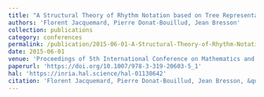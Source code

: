 ```yaml
---
title: "A Structural Theory of Rhythm Notation based on Tree Representations and Term Rewriting"
authors: 'Florent Jacquemard, Pierre Donat-Bouillud, Jean Bresson'
collection: publications
category: conferences
permalink: /publication/2015-06-01-A-Structural-Theory-of-Rhythm-Notation-based-on-Tree-Representations-and-Term-Rewriting
date: 2015-06-01
venue: 'Proceedings of 5th International Conference on Mathematics and Computation in Music (MCM), Springer LNCS vol. 9110'
paperurl: 'https://doi.org/10.1007/978-3-319-20603-5_1'
hal: 'https://inria.hal.science/hal-01138642'
citation: 'Florent Jacquemard, Pierre Donat-Bouillud, Jean Bresson, &quot;A Structural Theory of Rhythm Notation based on Tree Representations and Term Rewriting&quot; In the proceedings of 5th International Conference on Mathematics and Computation in Music (MCM), Springer LNCS vol. 9110, 2015.'
---
```

